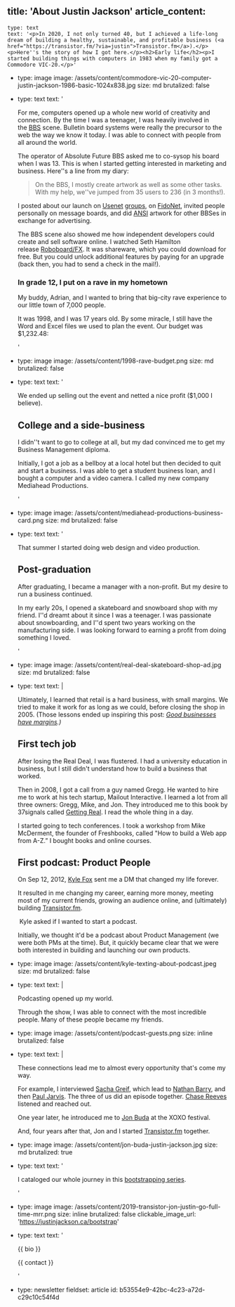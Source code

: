 title: 'About Justin Jackson'
article_content:
  -
    type: text
    text: '<p>In 2020, I not only turned 40, but I achieved a life-long dream of building a healthy, sustainable, and profitable business (<a href="https://transistor.fm/?via=justin">Transistor.fm</a>).</p><p>Here''s the story of how I got here.</p><h2>Early life</h2><p>I started building things with computers in 1983 when my family got a Commodore VIC-20.</p>'
  -
    type: image
    image: /assets/content/commodore-vic-20-computer-justin-jackson-1986-basic-1024x838.jpg
    size: md
    brutalized: false
  -
    type: text
    text: '<p>For me, computers opened up a whole new world of creativity and connection. By the time I was a teenager, I was heavily involved in the&nbsp;<a href="http://en.wikipedia.org/wiki/Bulletin_board_system">BBS</a>&nbsp;scene. Bulletin board systems were really the precursor to the web the way we know it today. I was able to connect with people from all around the world.</p><p>The operator of Absolute Future BBS asked me to co-sysop his board when I was 13. This is when I started getting interested in marketing and business. Here''s a line from my diary:</p><blockquote><p>On the BBS, I mostly create artwork as well as some other tasks. With my help, we''ve jumped from 35 users to 236 (in 3 months!).</p></blockquote><p>I posted about our launch on&nbsp;<a href="https://groups.google.com/g/alt.bbs.ads/c/jRqDjtR8CZo?pli=1">Usenet</a>&nbsp;<a href="https://groups.google.com/g/comp.bbs.misc/c/40z321LUsM8">groups</a>, on&nbsp;<a href="http://en.wikipedia.org/wiki/FidoNet">FidoNet</a>, invited people personally on message boards, and did&nbsp;<a href="http://sixteencolors.net/">ANSI</a>&nbsp;artwork for other BBSes in exchange for advertising.</p><p>The BBS scene also showed me how independent developers could create and sell software online. I watched Seth Hamilton release&nbsp;<a href="http://en.wikipedia.org/wiki/RoboBOARD/FX">Roboboard/FX</a>. It was shareware, which you could download for free. But you could unlock additional features by paying for an upgrade (back then, you had to send a check in the mail!).</p><h3>In grade 12, I put on a rave in my hometown</h3><p>My buddy, Adrian, and I wanted to bring that big-city rave experience to our little town of 7,000 people.</p><p>It was 1998, and I was 17 years old. By some miracle, I still have the Word and Excel files we used to plan the event. Our budget was $1,232.48:</p>'
  -
    type: image
    image: /assets/content/1998-rave-budget.png
    size: md
    brutalized: false
  -
    type: text
    text: '<p>We ended up selling out the event and netted a nice profit ($1,000 I believe).</p><h2>College and a side-business</h2><p>I didn''t want to go to college at all, but my dad convinced me to get my Business Management diploma.</p><p>Initially, I got a job as a bellboy at a local hotel but then decided to quit and start a business. I was able to get a student business loan, and I bought a computer and a video camera. I called my new company Mediahead Productions.&nbsp;</p>'
  -
    type: image
    image: /assets/content/mediahead-productions-business-card.png
    size: md
    brutalized: false
  -
    type: text
    text: '<p>That summer I started doing web design and video production.</p><h2>Post-graduation</h2><p>After graduating, I became a manager with a non-profit. But my desire to run a business continued.</p><p>In my early 20s, I opened a skateboard and snowboard shop with my friend. I''d dreamt about it since I was a teenager. I was passionate about snowboarding, and I''d spent two years working on the manufacturing side. I was looking forward to earning a profit from doing something I loved.</p>'
  -
    type: image
    image: /assets/content/real-deal-skateboard-shop-ad.jpg
    size: md
    brutalized: false
  -
    type: text
    text: |
      <p>Ultimately, I learned that retail is a hard business, with small margins. We tried to make it work for as long as we could, before closing the shop in 2005. (Those lessons ended up inspiring this post: <i><a href="https://justinjackson.ca/margin">Good businesses have margins</a>.)</i></p><h2>First tech job</h2><p>After losing the Real Deal, I was flustered. I had a university education in business, but I still didn't understand how to build a business that worked.</p><p>Then in 2008, I got a call from a guy named Gregg. He wanted to hire me to work at his tech startup, Mailout Interactive. I learned a lot from all three owners: Gregg, Mike, and Jon. They introduced me to this book by 37signals called&nbsp;<a href="https://basecamp.com/books/getting-real">Getting Real</a>. I read the whole thing in a day.</p><p>I started going to tech conferences. I took a workshop from Mike McDerment, the founder of Freshbooks, called "How to build a Web app from A-Z.” I bought books and online courses.</p><h2>First podcast: Product People</h2><p>On Sep 12, 2012, <a href="https://twitter.com/kylefox">Kyle Fox</a> sent me a DM that changed my life forever.
      
      It resulted in me changing my career, earning more money, meeting most of my current friends, growing an audience online, and (ultimately) building <a href="https://transistor.fm/?via=justin">Transistor.fm</a>.&nbsp;</p><p>&nbsp;Kyle asked if I wanted to start a podcast.</p><p>Initially, we thought it'd be a podcast about Product Management (we were both PMs at the time). But, it quickly became clear that we were both interested in building and launching our own products.</p>
  -
    type: image
    image: /assets/content/kyle-texting-about-podcast.jpeg
    size: md
    brutalized: false
  -
    type: text
    text: |
      <p>Podcasting opened up my world.
      
      Through the show, I was able to connect with the most incredible people. Many of these people became my friends.&nbsp;</p>
  -
    type: image
    image: /assets/content/podcast-guests.png
    size: inline
    brutalized: false
  -
    type: text
    text: |
      <p>These connections lead me to almost every opportunity that's come my way.</p><p>For example, I interviewed <a href="https://twitter.com/SachaGreif">Sacha Greif</a>, which lead to <a href="https://twitter.com/nathanbarry">Nathan Barry</a>, and then <a href="https://twitter.com/pjrvs">Paul Jarvis</a>. The three of us did an episode together.
      <a href="https://twitter.com/chasewreeves">Chase Reeves</a> listened and reached out.
      
      One year later, he introduced me to <a href="https://twitter.com/jonbuda">Jon Buda</a>&nbsp;at the XOXO festival.&nbsp;</p><p>And, four years after that, Jon and I started <a href="https://transistor.fm/?via=justin">Transistor.fm</a> together.</p>
  -
    type: image
    image: /assets/content/jon-buda-justin-jackson.jpg
    size: md
    brutalized: true
  -
    type: text
    text: '<p>I cataloged our whole journey in this <a href="/bootstrap">bootstrapping series</a>.</p>'
  -
    type: image
    image: /assets/content/2019-transistor-jon-justin-go-full-time-mrr.png
    size: inline
    brutalized: false
    clickable_image_url: 'https://justinjackson.ca/bootstrap'
  -
    type: text
    text: '<p>{{ bio }}</p><p>{{ contact }}</p>'
  -
    type: newsletter
fieldset: article
id: b53554e9-42bc-4c23-a72d-c29c10c54f4d
